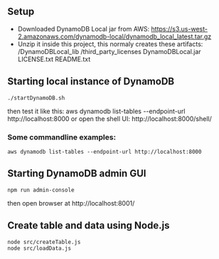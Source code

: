 ## Setup

- Downloaded DynamoDB Local jar from AWS:
    https://s3.us-west-2.amazonaws.com/dynamodb-local/dynamodb_local_latest.tar.gz
- Unzip it inside this project, this normaly creates these artifacts:
    /DynamoDBLocal_lib
    /third_party_licenses
    DynamoDBLocal.jar
    LICENSE.txt
    README.txt

## Starting local instance of DynamoDB
    ./startDynamoDB.sh

then test it like this:
    aws dynamodb list-tables --endpoint-url http://localhost:8000
or open the shell UI:
    http://localhost:8000/shell/

### Some commandline examples:

    aws dynamodb list-tables --endpoint-url http://localhost:8000


## Starting DynamoDB admin GUI

    npm run admin-console
then open browser at http://localhost:8001/

## Create table and data using Node.js

    node src/createTable.js
    node src/loadData.js
